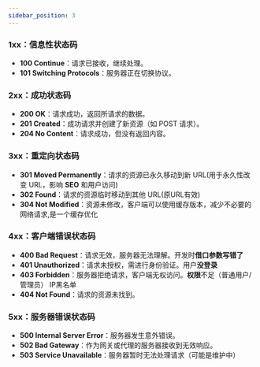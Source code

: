 ```yaml
---
sidebar_position: 3
---
```

### 1xx：信息性状态码

- **100 Continue**：请求已接收，继续处理。
- **101 Switching Protocols**：服务器正在切换协议。

### 2xx：成功状态码

- **200 OK**：请求成功，返回所请求的数据。
- **201 Created**：成功请求并创建了新资源（如 POST 请求）。
- **204 No Content**：请求成功，但没有返回内容。

### 3xx：重定向状态码

- **301 Moved Permanently**：请求的资源已永久移动到新 URL(用于永久性改变 URL，影响 **SEO** 和用户访问)
- **302 Found**：请求的资源临时移动到其他 URL(原URL有效)
- **304 Not Modified**：资源未修改，客户端可以使用缓存版本，减少不必要的网络请求,是一个缓存优化

### 4xx：客户端错误状态码

- **400 Bad Request**：请求无效，服务器无法理解。开发时**借口参数写错了**
- **401 Unauthorized**：请求未授权，需进行身份验证。用户**没登录**
- **403 Forbidden**：服务器拒绝请求，客户端无权访问。**权限**不足（普通用户/管理员） IP黑名单
- **404 Not Found**：请求的资源未找到。

### 5xx：服务器错误状态码

- **500 Internal Server Error**：服务器发生意外错误。
- **502 Bad Gateway**：作为网关或代理的服务器接收到无效响应。
- **503 Service Unavailable**：服务器暂时无法处理请求（可能是维护中）